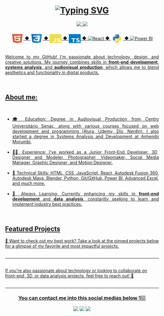 <h1 align="center">
<a href="https://git.io/typing-svg"><img src="https://readme-typing-svg.herokuapp.com?font=Ubuntu&weight=500&size=40&pause=1000&color=15F72A&center=true&vCenter=true&width=635&height=80&lines=Hi+there!+👋;You+can+call+me+João+Castro;Welcome+to+my+GitHub+profile+😁" alt="Typing SVG" /></a>
</h1>

<div align="center">
  <a href="https://github.com/joaoacastro">
  <img height="180em" src="https://github-readme-stats-sigma-five.vercel.app/api?username=joaoacastro&show_icons=true&theme=onedark&include_all_commits=true&count_private=true"/> 
  <img height="180em" src="https://github-readme-stats.vercel.app/api/top-langs/?username=joaoacastro&layout=compact&langs_count=6&theme=onedark"/>
</div>
    
<div align="center" style="display: inline_block"><br>
  <img align="center" alt="HTML" height="30" width="40" src="https://raw.githubusercontent.com/devicons/devicon/master/icons/html5/html5-original.svg">
  ◆
  <img align="center" alt="CSS" height="30" width="40" src="https://raw.githubusercontent.com/devicons/devicon/master/icons/css3/css3-original.svg">
  ◆
  <img align="center" alt="Js" height="30" width="40" src="https://raw.githubusercontent.com/devicons/devicon/master/icons/javascript/javascript-plain.svg">
  ◆
  <img align="center" alt="Ts" height="30" width="40" src="https://raw.githubusercontent.com/devicons/devicon/master/icons/typescript/typescript-plain.svg">
  ◆
  <img align="center" alt="React" height="40" width="40" src="https://cdn4.iconfinder.com/data/icons/logos-3/600/React.js_logo-512.png">
  ◆
  <img align="center" alt="PY" height ="40" width="40" src="https://raw.githubusercontent.com/github/explore/80688e429a7d4ef2fca1e82350fe8e3517d3494d/topics/python/python.png"> 
  ◆
  <img align="center" alt="Power BI" height="25" width="25" src="https://upload.wikimedia.org/wikipedia/commons/thumb/c/cf/New_Power_BI_Logo.svg/1200px-New_Power_BI_Logo.svg.png">
</div>
    <br>

  <p align="justify"> Welcome to my GitHub! I'm passionate about technology, design, and creative solutions. My journey combines skills in <strong>front-end development</strong>, <strong>systems analysis</strong>, and <strong>audiovisual production</strong>, which allows me to blend aesthetics and functionality in digital products.</p>
    <br>

## About me:

<div>
    <br>
    <ul align="justify">
        <li>
            🎓 Education: Degree in Audiovisual Production from Centro Universitário Senac, along with various courses focused on web development and programming (Alura, Udemy, Dio, Nerdin). I also started a degree in Systems Analysis and Development at Anhembi Morumbi.
        </li>
            <br>
        <li>
            👨‍💻 Experience: I've worked as a Junior Front-End Developer, 3D Designer and Modeler, Photographer, Videomaker, Social Media Manager, Graphic Designer, and Motion Designer.
        </li>
            <br>
        <li>
            🔧 Technical Skills: HTML, CSS, JavaScript, React, Autodesk Fusion 360, Autodesk Maya, Blender, Python, Git/GitHub, Power BI, Advanced Excel, and much more.
        </li>
            <br>
        <li>
            🌱 Always Learning: Currently enhancing my skills in <strong>front-end development</strong> and <strong>data analysis</strong>, constantly seeking to learn and implement industry best practices.
        </li>
    </Ul>
    <br>
</div>
<div>

## Featured Projects

<div align="justify">
    🚀 Want to check out my best work? Take a look at the pinned projects below for a glimpse of my favorite and most impactful projects.
</div>
<br>
<hr>
<br>
<div salign="justify">
    If you're also passionate about technology or looking to collaborate on front-end, 3D, or data analysis projects, feel free to reach out! 🚀
</div>
<br>

<hr>
<div align="center">
  
### You can contact me into this social medias below 👇🏼

<div> 
 
  <a href = "mailto:joaoaccastro@gmail.com"><img src="https://img.shields.io/badge/-Gmail-%23333?style=for-the-badge&logo=gmail&logoColor=white"></a>
  <a href="https://www.linkedin.com/in/joao-ac-castro" target="_blank"><img src="https://img.shields.io/badge/-LinkedIn-%230077B5?style=for-the-badge&logo=linkedin&logoColor=white"></a> 
  <a href="https://instagram.com/jonnycastro" target="_blank"><img src="https://img.shields.io/badge/-Instagram-%23E4405F?style=for-the-badge&logo=instagram&logoColor=white"></a>
 
</div>
</div>

